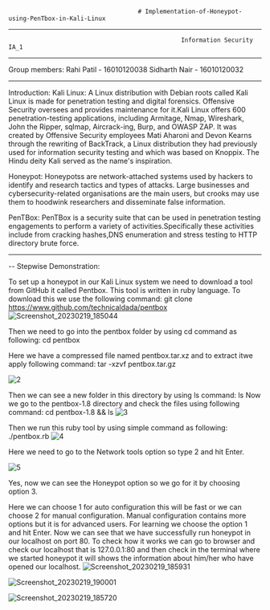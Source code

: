                                         # Implementation-of-Honeypot-using-PenTbox-in-Kali-Linux
-------------------------------------------------------------------------------------------------------------------------------------------------------------------------
                                                    Information Security IA_1
-------------------------------------------------------------------------------------------------------------------------------------------------------------------------
  Group members:
      Rahi Patil - 16010120038
      Sidharth Nair - 16010120032

-------------------------------------------------------------------------------------------------------------------------------------------------------------------------

Introduction:
  Kali Linux:
    A Linux distribution with Debian roots called Kali Linux is made for penetration testing and digital forensics. Offensive Security oversees and provides maintenance     for it.Kali Linux offers 600 penetration-testing applications, including Armitage, Nmap, Wireshark, John the Ripper, sqlmap, Aircrack-ing, Burp, and OWASP ZAP.
    It was created by Offensive Security employees Mati Aharoni and Devon Kearns through the rewriting of BackTrack, a Linux distribution they had previously used for       information security testing and which was based on Knoppix. The Hindu deity Kali served as the name's inspiration.
  
 Honeypot:
   Honeypotss are network-attached systems used by hackers to identify and research tactics and types of attacks. Large businesses and cybersecurity-related                organisations are the main users, but crooks may use them to hoodwink researchers and disseminate false information.
   
  PenTBox:
    PenTBox is a security suite that can be used in penetration testing engagements to perform a variety of activities.Specifically these activities include from             cracking hashes,DNS enumeration and stress testing to HTTP directory brute force.
 
-----------------------------------------------------------------------------------------------------------------------------------------------------------------------
--
Stepwise Demonstration:

To set up a honeypot in our Kali Linux system we need to download a tool from GitHub it called Pentbox. This tool is written in ruby language. To download this we use the following command: git clone https://www.github.com/technicaldada/pentbox
![Screenshot_20230219_185044](https://user-images.githubusercontent.com/82643868/220168975-d47e9cf1-0e0c-474c-9a8a-c83944157a04.png)

Then we need to go into the pentbox folder by using cd command as following:
cd pentbox

Here we have a compressed file named pentbox.tar.xz and to extract itwe apply following command:
tar -xzvf pentbox.tar.gz

![2](https://user-images.githubusercontent.com/82643868/220169193-18bf606c-ce76-45db-92d6-2ce26dc287c2.png)


Then we can see a new folder in this directory by using ls command:
ls
Now we go to the pentbox-1.8 directory and check the files using following command:
cd pentbox-1.8 && ls
![3](https://user-images.githubusercontent.com/82643868/220171299-7c3ccc29-cfa7-47fd-af74-0903775d986f.png)

Then we run this ruby tool by using simple command as following:
./pentbox.rb
![4](https://user-images.githubusercontent.com/82643868/220171598-9dd03691-bab2-4a66-9e6d-4eaa28df6e93.png)

Here we need to go to the Network tools option so type 2 and hit Enter.

![5](https://user-images.githubusercontent.com/82643868/220172448-14433087-fd87-493c-880a-cbd54df9cb86.png)

Yes, now we can see the Honeypot option so we go for it by choosing option 3.


Here we can choose 1 for auto configuration this will be fast or we can choose 2 for manual configuration. Manual configuration contains more options but it is for advanced users. For learning we choose the option 1 and hit Enter.
Now we can see that we have successfully run honeypot in our localhost on port 80. To check how it works we can go to browser and check our localhost that is 127.0.0.1:80 and then check in the terminal where we started honeypot it will shows the information about him/her who have opened our localhost. 
![Screenshot_20230219_185931](https://user-images.githubusercontent.com/82643868/220172970-71dcd809-cf8b-4954-99ad-ddfc74485d27.png)

![Screenshot_20230219_190001](https://user-images.githubusercontent.com/82643868/220173000-70cf916c-018b-45c3-af29-f602c2cb3ded.png)

![Screenshot_20230219_185720](https://user-images.githubusercontent.com/82643868/220172695-7c135a81-62e7-4fa3-8984-4445c233ae1c.png)

